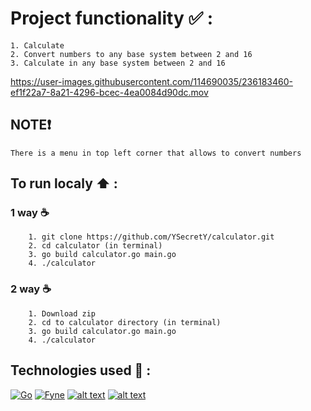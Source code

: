 # Project functionality :white_check_mark: :
    1. Calculate
    2. Convert numbers to any base system between 2 and 16
    3. Calculate in any base system between 2 and 16




https://user-images.githubusercontent.com/114690035/236183460-ef1f22a7-8a21-4296-bcec-4ea0084d90dc.mov




## NOTE:heavy_exclamation_mark: 
    There is a menu in top left corner that allows to convert numbers

## To run localy :arrow_up: :
   ### 1 way :coffee:
        1. git clone https://github.com/YSecretY/calculator.git
        2. cd calculator (in terminal)
        3. go build calculator.go main.go
        4. ./calculator
  ### 2 way :coffee:
        1. Download zip
        2. cd to calculator directory (in terminal)
        3. go build calculator.go main.go
        4. ./calculator
## Technologies used :rocket: :
[![Go](https://img.shields.io/badge/Go-00ADD8?style=for-the-badge&logo=go&logoColor=white)](https://golang.org/)
[![Fyne](https://img.shields.io/badge/Fyne-4A7C59?style=for-the-badge&logo=go&logoColor=white)](https://fyne.io/)
<a href='https://github.com'>![alt text](https://img.shields.io/badge/github-181717?style=for-the-badge&logo=github)</a>
<a href='https://www.jetbrains.com/ru-ru/go/'>![alt text](https://img.shields.io/badge/goland-000000?style=for-the-badge&logo=goland)</a>
        
